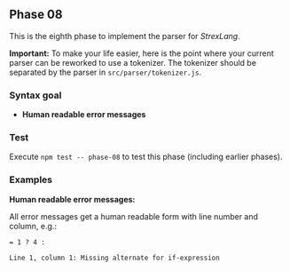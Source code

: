 ## Phase 08

This is the eighth phase to implement the parser for _StrexLang_.

**Important:** To make your life easier, here is the point where your current parser can be reworked to use a tokenizer. The tokenizer should be separated by the parser in `src/parser/tokenizer.js`.

### Syntax goal

-   **Human readable error messages**

### Test

Execute `npm test -- phase-08` to test this phase (including earlier phases).

### Examples

**Human readable error messages:**

All error messages get a human readable form with line number and column, e.g.:

```strex
= 1 ? 4 :
```

```md
Line 1, column 1: Missing alternate for if-expression
```
